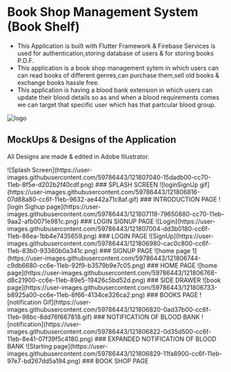 # Book Shop Management System (Book Shelf)

* This Application is built with Flutter Framework & Firebase Services is used for authentication,storing database of users & for storing books P.D.F.
* This application is a book shop management sytem in which users can can read books of different genres,can purchase them,sell old books & exchange books hassle free.
* This application is having a blood bank extension in which users can update their blood details so as and when a blood requirements comes we can target that specific user which has that partcular blood group.  

![logo](https://user-images.githubusercontent.com/59786443/121806819-0a3ae480-cc6f-11eb-9cf8-37010ea43dbe.png)


## MockUps & Designs of the Application 

All Designs are made & edited in Adobe Illustrator.
<p float="left">
![Splash Screen](https://user-images.githubusercontent.com/59786443/121807040-15dadb00-cc70-11eb-8f5e-d202b2f40cdf.png)
### SPLASH SCREEN
![loginSignUp gif](https://user-images.githubusercontent.com/59786443/121806816-07d88a80-cc6f-11eb-9632-ae442a71c8af.gif)
### INTRODUCTION PAGE
![login Sighup page](https://user-images.githubusercontent.com/59786443/121807118-79650880-cc70-11eb-9aa2-afb0071e981c.png)
### LOGIN SIGNUP PAGE
![Login](https://user-images.githubusercontent.com/59786443/121807004-dd3b0180-cc6f-11eb-86ea-1bb4e7435659.png)
### LOGIN PAGE
![SignUp](https://user-images.githubusercontent.com/59786443/121806980-cac0c800-cc6f-11eb-83b0-93360b0a341c.png)
### SIGNUP PAGE
![home page 1](https://user-images.githubusercontent.com/59786443/121806744-c9db6680-cc6e-11eb-92f9-b3579b9e7c05.png)
### HOME PAGE
![home page](https://user-images.githubusercontent.com/59786443/121806768-d8c21900-cc6e-11eb-89e5-19426c5bd52d.png)
### SIDE DRAWER
![book page](https://user-images.githubusercontent.com/59786443/121806733-b8925a00-cc6e-11eb-8f66-4134ce326ca2.png)
### BOOKS PAGE
![notification Gif](https://user-images.githubusercontent.com/59786443/121806820-0ad37b00-cc6f-11eb-98bc-8dd76f667818.gif)
### NOTIFICATION OF BLOOD BANK
![notification](https://user-images.githubusercontent.com/59786443/121806822-0d35d500-cc6f-11eb-8e41-07f39f5c4180.png)
### EXPANDED NOTIFICATION OF BLOOD BANK
![Starting page](https://user-images.githubusercontent.com/59786443/121806829-11fa8900-cc6f-11eb-97e7-bd267dd5a194.png)
### BOOK SHOP PAGE
</p>
